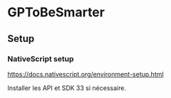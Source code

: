 # GPToBeSmarter

## Setup

### NativeScript setup

https://docs.nativescript.org/environment-setup.html

Installer les API et SDK 33 si nécessaire.

